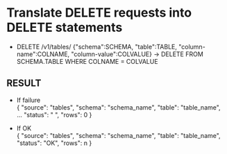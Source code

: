 # Translate DELETE requests into DELETE statements
* DELETE /v1/tables/ {"schema":SCHEMA, "table":TABLE, "column-name":COLNAME, "column-value":COLVALUE} → DELETE FROM SCHEMA.TABLE WHERE COLNAME = COLVALUE

## RESULT  
* If failure  
 {
  "source": "tables",
  "schema": "schema_name",
  "table": "table_name",
  ...
  "status": " ",
  "rows": 0
} 

* If OK  
{
  "source": "tables",
  "schema": "schema_name",
  "table": "table_name",
  "status": "OK",
  "rows": n
}
